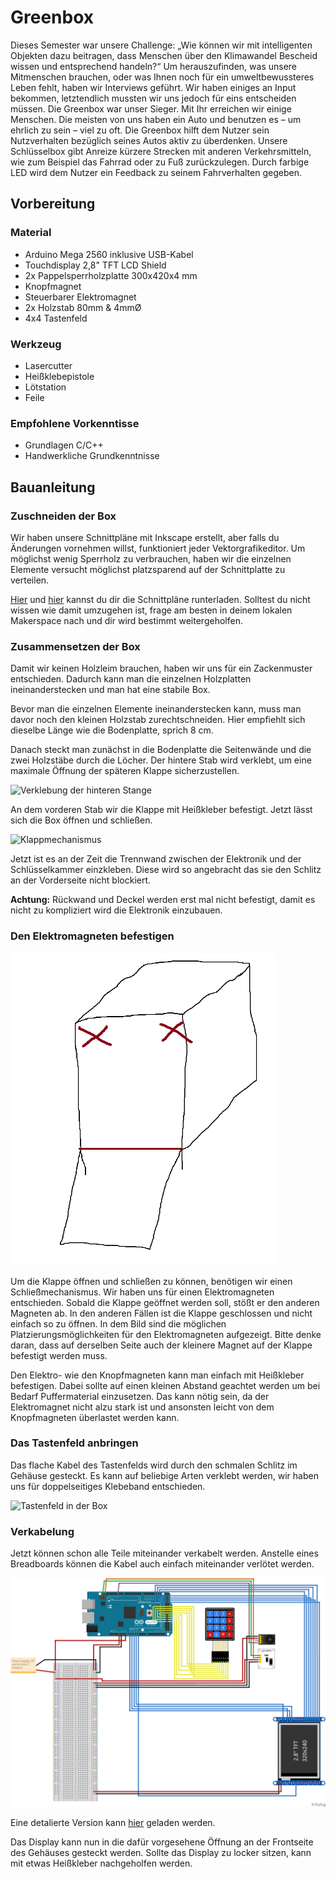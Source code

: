 # Greenbox

Dieses Semester war unsere Challenge: „Wie können wir mit intelligenten Objekten
dazu beitragen, dass Menschen über den Klimawandel Bescheid wissen und
entsprechend handeln?“ Um herauszufinden, was unsere Mitmenschen brauchen,
oder was Ihnen noch für ein umweltbewussteres Leben fehlt, haben wir Interviews
geführt. Wir haben einiges an Input bekommen, letztendlich mussten wir uns jedoch
für eins entscheiden müssen. Die Greenbox war unser Sieger. Mit Ihr erreichen wir
einige Menschen. Die meisten von uns haben ein Auto und benutzen es – um ehrlich
zu sein – viel zu oft.
Die Greenbox hilft dem Nutzer sein Nutzverhalten bezüglich seines Autos aktiv zu
überdenken. Unsere Schlüsselbox gibt Anreize kürzere Strecken mit anderen
Verkehrsmitteln, wie zum Beispiel das Fahrrad oder zu Fuß zurückzulegen. Durch
farbige LED wird dem Nutzer ein Feedback zu seinem Fahrverhalten gegeben.

## Vorbereitung

### Material

* Arduino Mega 2560 inklusive USB-Kabel
* Touchdisplay 2,8" TFT LCD Shield
* 2x Pappelsperrholzplatte 300x420x4 mm
* Knopfmagnet
* Steuerbarer Elektromagnet
* 2x Holzstab 80mm & 4mmØ
* 4x4 Tastenfeld

### Werkzeug
* Lasercutter
* Heißklebepistole
* Lötstation
* Feile

### Empfohlene Vorkenntisse
* Grundlagen C/C++
* Handwerkliche Grundkenntnisse

## Bauanleitung

### Zuschneiden der Box

Wir haben unsere Schnittpläne mit Inkscape erstellt, aber falls du Änderungen vornehmen willst, funktioniert jeder Vektorgrafikeditor.
Um möglichst wenig Sperrholz zu verbrauchen, haben wir die einzelnen Elemente
versucht möglichst platzsparend auf der Schnittplatte zu verteilen.

[Hier]() und [hier]() kannst du dir die Schnittpläne runterladen. Solltest du nicht wissen wie damit umzugehen ist, frage am besten
in deinem lokalen Makerspace nach und dir wird bestimmt weitergeholfen.


### Zusammensetzen der Box

Damit wir keinen Holzleim brauchen, haben wir uns für ein Zackenmuster entschieden.
Dadurch kann man die einzelnen Holzplatten ineinanderstecken und man hat eine
stabile Box.

Bevor man die einzelnen Elemente ineinanderstecken kann, muss man davor noch den
kleinen Holzstab zurechtschneiden. Hier empfiehlt sich dieselbe Länge wie die
Bodenplatte, sprich 8 cm.

Danach steckt man zunächst in die Bodenplatte die Seitenwände und die zwei
Holzstäbe durch die Löcher. Der hintere Stab wird verklebt, um eine maximale Öffnung
der späteren Klappe sicherzustellen.

![Verklebung der hinteren Stange]()

An dem vorderen Stab wir die Klappe mit Heißkleber befestigt. Jetzt lässt sich die Box
öffnen und schließen.

![Klappmechanismus]()

Jetzt ist es an der Zeit die Trennwand zwischen der Elektronik und der Schlüsselkammer
einzkleben. Diese wird so angebracht das sie den Schlitz an der Vorderseite nicht blockiert.

**Achtung:** Rückwand und Deckel werden erst mal nicht befestigt, damit es nicht zu kompliziert wird die Elektronik einzubauen.

### Den Elektromagneten befestigen

![Magnet Befestigungspunkte](./assets/images/magnet_mount_options.png)

Um die Klappe öffnen und schließen zu können, benötigen wir einen
Schließmechanismus. Wir haben uns für einen Elektromagneten entschieden. Sobald
die Klappe geöffnet werden soll, stößt er den anderen Magneten ab. In den anderen
Fällen ist die Klappe geschlossen und nicht einfach so zu öffnen.
In dem Bild sind die möglichen Platzierungsmöglichkeiten für den Elektromagneten
aufgezeigt. Bitte denke daran, dass auf derselben Seite auch der kleinere Magnet auf
der Klappe befestigt werden muss.

Den Elektro- wie den Knopfmagneten kann man einfach mit Heißkleber befestigen.
Dabei sollte auf einen kleinen Abstand geachtet werden um bei Bedarf Puffermaterial einzusetzen.
Das kann nötig sein, da der Elektromagnet nicht alzu stark ist und ansonsten leicht von dem
Knopfmagneten überlastet werden kann.

### Das Tastenfeld anbringen

Das flache Kabel des Tastenfelds wird durch den schmalen Schlitz im Gehäuse gesteckt.
Es kann auf beliebige Arten verklebt werden, wir haben uns für doppelseitiges Klebeband entschieden.

![Tastenfeld in der Box](./assets/images/tastenfeld.png)

### Verkabelung

Jetzt können schon alle Teile miteinander verkabelt werden.
Anstelle eines Breadboards können die Kabel auch einfach miteinander verlötet werden.

![Schaltplan](./assets/images/schaltplan.png)

Eine detalierte Version kann [hier](assets/images/schaltplan.pdf) geladen werden.

Das Display kann nun in die dafür vorgesehene Öffnung an der Frontseite des Gehäuses gesteckt werden.
Sollte das Display zu locker sitzen, kann mit etwas Heißkleber nachgeholfen werden.
